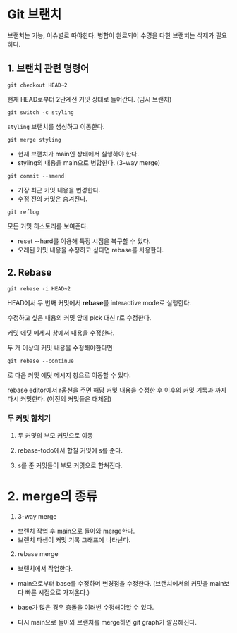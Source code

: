 # Git 브랜치

브랜치는 기능, 이슈별로 따야한다. 병합이 완료되어 수명을 다한 브랜치는 삭제가 필요하다.

## 1. 브랜치 관련 명령어

```git
git checkout HEAD~2
```

현재 HEAD로부터 2단계전 커밋 상태로 들어간다. (임시 브랜치)

```git
git switch -c styling
```

`styling` 브랜치를 생성하고 이동한다.

```git
git merge styling
```

- 현재 브랜치가 main인 상태에서 실행하야 한다.
- styling의 내용을 main으로 병합한다. (3-way merge)

```git
git commit --amend
```

- 가장 최근 커밋 내용을 변경한다.
- 수정 전의 커밋은 숨겨진다.

```git
git reflog
```

모든 커밋 히스토리를 보여준다.

- reset --hard를 이용해 특정 시점을 복구할 수 있다.
- 오래된 커밋 내용을 수정하고 싶다면 rebase를 사용한다.

## 2. Rebase

```git
git rebase -i HEAD~2
```

HEAD에서 두 번째 커밋에서 **rebase**를 interactive mode로 실행한다.

수정하고 싶은 내용의 커밋 앞에 pick 대신 r로 수정한다.

커밋 에딧 메세지 창에서 내용을 수정한다.

두 개 이상의 커밋 내용을 수정해야한다면

```git
git rebase --continue
```

로 다음 커밋 에딧 메시지 창으로 이동할 수 있다.

rebase editor에서 r옵션을 주면 해당 커밋 내용을 수정한 후 이후의 커밋 기록과 까지 다시 커밋한다. (이전의 커밋들은 대체됨)

### 두 커밋 합치기

1. 두 커밋의 부모 커밋으로 이동

2. rebase-todo에서 합칠 커밋에 s를 준다.

3. s를 준 커밋들이 부모 커밋으로 합쳐진다.

# 2. merge의 종류

1. 3-way merge

- 브랜치 작업 후 main으로 돌아와 merge한다.
- 브랜치 파생이 커밋 기록 그래프에 나타난다.

2. rebase merge

- 브랜치에서 작업한다.
- main으로부터 base를 수정하며 변경점을 수정한다. (브랜치에서의 커밋을 main보다 빠른 시점으로 가져온다.)

- base가 많은 경우 충돌을 여러번 수정해야할 수 있다.

- 다시 main으로 돌아와 브랜치를 merge하면 git graph가 깔끔해진다.
